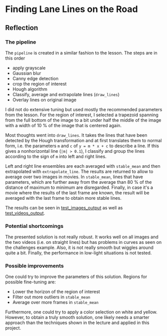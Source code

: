 # Finding Lane Lines on the Road

## Reflection

### The pipeline

The `pipeline` is created in a similar fashion to the lesson. The steps
are in this order

- apply grayscale
- Gaussian blur
- Canny edge detection
- crop the region of interest
- Hough algorithm
- Classify, average and extrapolate lines (`draw_lines`)
- Overlay lines on original image

I did not do extensive tuning but used mostly the recommended parameters
from the lesson. For the region of interest, I selected a trapezoid
spanning from the full bottom of the image to a bit under half the
middle of the image with a width of 10 % of the image that is centered
again.

Most thoughts went into `draw_lines`. It takes the lines that have been
detected by the Hough transformation and at first translates them to
normal form, i.e. the parameters `m` and `c` of `y = m * x + c` to
describe a line. If this gives a nonhorizontal line (`|m| > 0.1`), I
classify and group the lines according to the sign of `m` into left and
right lines.

Left and right line ensembles are each averaged with `stable_mean` and
then extrapolated with `extrapolate_line`. The results are returned to
allow to average over two images in movies. In `stable_mean`, lines that
have parameters, which are further away from the average than 80 % of
the distance of maximum to minimum are disregarded. Finally, in case
it's a movie where the results of the last frame are known, the result
will be averaged with the last frame to obtain more stable lines.

The results can be seen in [test_images_output](test_images_output) as
well as [test_videos_output](test_videos_output).

### Potential shortcomings

The presented solution is not really robust. It works well on all images
and the two videos (i.e. on straight lines) but has problems in curves
as seen on the challenges example.  Also, it is not really smooth but
wiggles around quite a bit. Finally, the performance in low-light
situations is not tested.

### Possible improvements

One could try to improve the parameters of this solution. Regions for
possible fine-tuning are:

- Lower the horizon of the region of interest
- Filter out more outliers in `stable_mean`
- Average over more frames in `stable_mean`

Furthermore, one could try to apply a color selection on white and
yellow. However, to obtain a truly smooth solution, one likely needs a
smarter approach than the techniques shown in the lecture and applied in
this project.
